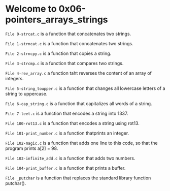 # Welcome to 0x06-pointers_arrays_strings

`File 0-strcat.c` is a function that concatenates two strings.

`File 1-strncat.c` is a function that concatenates two strings.

`File 2-strncpy.c` is a function that copies a string.

`File 3-strcmp.c` is a function that compares two strings.

`File 4-rev_array.c` a function taht reverses the content of an array of integers.

`File 5-string_toupper.c` is a function that changes all lowercase letters of a string to uppercase.

`File 6-cap_string.c` is a function that capitalizes all words of a string.

`File 7-leet.c` is a function that encodes a string into 1337.

`File 100-rot13.c` is a function that encodes a string using rot13.

`File 101-print_number.c` is a function thatprints an integer.

`File 102-magic.c` is a function that adds one line to this code, so that the program prints a[2] = 98.

`File 103-infinite_add.c` is a function that adds two numbers.

`File 104-print_buffer.c` is a function that prints a buffer.

`File _putchar`  is a function that replaces the standard library function putchar().
